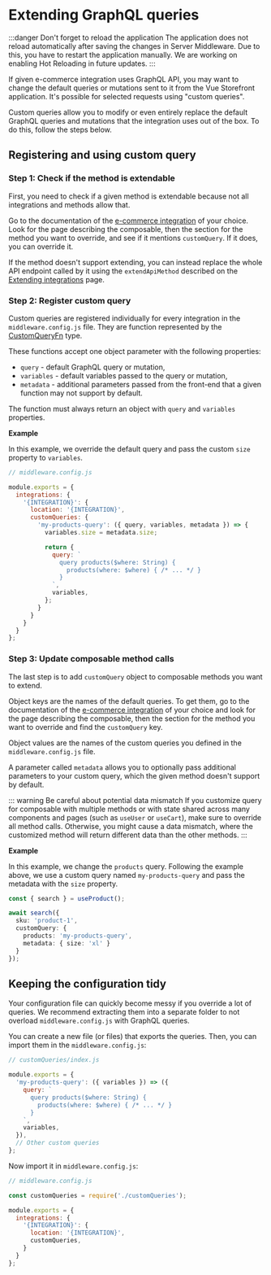 # Extending GraphQL queries

:::danger Don't forget to reload the application
The application does not reload automatically after saving the changes in Server Middleware. Due to this, you have to restart the application manually. We are working on enabling Hot Reloading in future updates.
:::

If given e-commerce integration uses GraphQL API, you may want to change the default queries or mutations sent to it from the Vue Storefront application. It's possible for selected requests using "custom queries".

Custom queries allow you to modify or even entirely replace the default GraphQL queries and mutations that the integration uses out of the box. To do this, follow the steps below.

## Registering and using custom query

### Step 1: Check if the method is extendable

First, you need to check if a given method is extendable because not all integrations and methods allow that.

Go to the documentation of the [e-commerce integration](/integrations) of your choice. Look for the page describing the composable, then the section for the method you want to override, and see if it mentions `customQuery`. If it does, you can override it.

If the method doesn't support extending, you can instead replace the whole API endpoint called by it using the `extendApiMethod` described on the [Extending integrations](/integrate/extending-integrations.html) page.

### Step 2: Register custom query

Custom queries are registered individually for every integration in the `middleware.config.js` file. They are function represented by the [CustomQueryFn](/reference/api/core.customqueryfn.html) type.

These functions accept one object parameter with the following properties:

* `query` - default GraphQL query or mutation,
* `variables` - default variables passed to the query or mutation,
* `metadata` - additional parameters passed from the front-end that a given function may not support by default.

The function must always return an object with `query` and `variables` properties.

**Example**

In this example, we override the default query and pass the custom `size` property to `variables`.

```javascript
// middleware.config.js

module.exports = {
  integrations: {
    '{INTEGRATION}': {
      location: '{INTEGRATION}',
      customQueries: {
        'my-products-query': ({ query, variables, metadata }) => {
          variables.size = metadata.size;

          return {
            query: `
              query products($where: String) {
                products(where: $where) { /* ... */ }
              }
            `,
            variables,
          };
        }
      }
    }
  }
};
```

### Step 3: Update composable method calls

The last step is to add `customQuery` object to composable methods you want to extend.

Object keys are the names of the default queries. To get them, go to the documentation of the [e-commerce integration](/integrations) of your choice and look for the page describing the composable, then the section for the method you want to override and find the `customQuery` key.

Object values are the names of the custom queries you defined in the `middleware.config.js` file.

A parameter called `metadata` allows you to optionally pass additional parameters to your custom query, which the given method doesn't support by default.

::: warning Be careful about potential data mismatch
If you customize query for composable with multiple methods or with state shared across many components and pages (such as `useUser` or `useCart`), make sure to override all method calls. Otherwise, you might cause a data mismatch, where the customized method will return different data than the other methods.
:::

**Example**

In this example, we change the `products` query. Following the example above, we use a custom query named `my-products-query` and pass the metadata with the `size` property.

```typescript
const { search } = useProduct();

await search({
  sku: 'product-1',
  customQuery: {
    products: 'my-products-query',
    metadata: { size: 'xl' }
  }
}); 
```

## Keeping the configuration tidy

Your configuration file can quickly become messy if you override a lot of queries. We recommend extracting them into a separate folder to not overload `middleware.config.js` with GraphQL queries.

You can create a new file (or files) that exports the queries. Then, you can import them in the `middleware.config.js`:

```javascript
// customQueries/index.js

module.exports = {
  'my-products-query': ({ variables }) => ({
    query: `
      query products($where: String) {
        products(where: $where) { /* ... */ }
      }
    `,
    variables,
  }),
  // Other custom queries
};
```

Now import it in `middleware.config.js`:

```javascript
// middleware.config.js

const customQueries = require('./customQueries');

module.exports = {
  integrations: {
    '{INTEGRATION}': {
      location: '{INTEGRATION}',
      customQueries,
    }
  }
};
```
